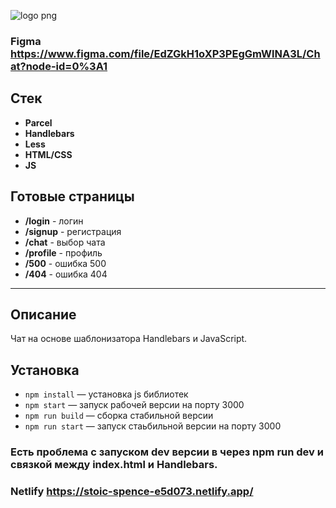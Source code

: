 
![logo png](https://i.pinimg.com/originals/e8/f0/51/e8f051eb8fa84555ae94f95b979df508.gif)
### Figma https://www.figma.com/file/EdZGkH1oXP3PEgGmWlNA3L/Chat?node-id=0%3A1

## Стек
* **Parcel**
* **Handlebars**
* **Less**
* **HTML/CSS**
* **JS**

## Готовые страницы
* **/login** - логин
* **/signup** - регистрация
* **/chat** - выбор чата
* **/profile** - профиль
* **/500** - ошибка 500
* **/404** - ошибка 404

---
## Описание

Чат на основе шаблонизатора Handlebars и JavaScript.
## Установка

- `npm install` — установка js библиотек
- `npm start` — запуск рабочей версии на порту 3000
- `npm run build` — сборка стабильной версии
- `npm run start` — запуск стаьбильной версии на порту 3000

###  Есть проблема с запуском dev версии в через npm run dev и связкой между index.html и Handlebars.
### Netlify https://stoic-spence-e5d073.netlify.app/
